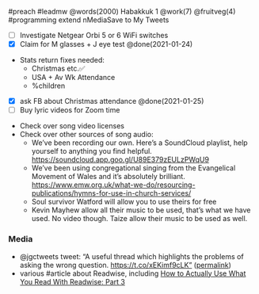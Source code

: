 #preach #leadmw @words(2000) Habakkuk 1 @work(7) @fruitveg(4)
#programming extend nMediaSave to My Tweets
* [ ] Investigate Netgear Orbi 5 or 6 WiFi switches
* [x] Claim for M glasses + J eye test @done(2021-01-24)
* Stats return fixes needed:
	- Christmas etc.✅
	- USA + Av Wk Attendance
	- %children
* [x] ask FB about Christmas attendance @done(2021-01-25)
* [ ] Buy lyric videos for Zoom time
* Check over song video licenses
* Check over other sources of song audio:
	- We’ve been recording our own. Here’s a SoundCloud playlist, help yourself to anything you find helpful. https://soundcloud.app.goo.gl/U89E379zEULzPWqU9
	- We’ve been using congregational singing from the Evangelical Movement of Wales and it’s absolutely brilliant.  https://www.emw.org.uk/what-we-do/resourcing-publications/hymns-for-use-in-church-services/
	- Soul survivor Watford will allow you to use theirs for free 
	- Kevin Mayhew allow all their music to be used, that’s what we have used. No video though. Taize allow their music to be used as well.
### Media
- @jgctweets tweet: “A useful thread which highlights the problems of asking the wrong question. https://t.co/xEKimf9cLK” ([permalink](http://twitter.com/jgctweets/status/1353371090609909760))
- various #article about Readwise, including [How to Actually Use What You Read With Readwise: Part 3](https://blog.readwise.io/reading-workflow-part-3/)

